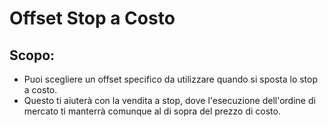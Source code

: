 # Offset Stop a Costo

## Scopo:

- Puoi scegliere un offset specifico da utilizzare quando si sposta lo stop a costo.
- Questo ti aiuterà con la vendita a stop, dove l'esecuzione dell'ordine di mercato ti manterrà comunque al di sopra del prezzo di costo.